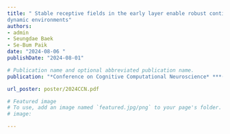 ```yaml
---
title: " Stable receptive fields in the early layer enable robust continual learning under
dynamic environments"
authors:
- admin
- Seungdae Baek
- Se-Bum Paik
date: "2024-08-06 "
publishDate: "2024-08-01"

# Publication name and optional abbreviated publication name.
publication: "*Conference on Cognitive Computational Neuroscience* ***(CCN)***"

url_poster: poster/2024CCN.pdf

# Featured image
# To use, add an image named `featured.jpg/png` to your page's folder. 
# image:

---
```

